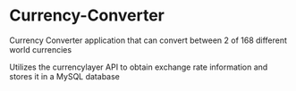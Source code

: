 # Currency-Converter

Currency Converter application that can convert between 2 of 168 different world currencies 

Utilizes the currencylayer API to obtain exchange rate information and stores it in a MySQL database
